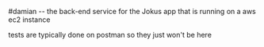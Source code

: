 #damian -- the back-end service for the Jokus app that is running on a aws ec2 instance

tests are typically done on postman so they just won't be here
